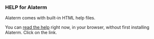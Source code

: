 ### HELP for Alaterm

Alaterm comes with built-in HTML help files.

You can
[read the help](https://htmlpreview.github.io/?https://raw.githubusercontent.com/cargocultprog/alaterm/master/v2installer/help-alaterm/index.html)
right now, in your browser,
without first installing Alaterm. Click on the link.


